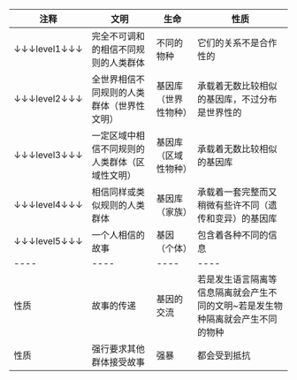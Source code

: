 |注释|文明|生命|性质|
|----|----|----|----|
|↓↓↓level1↓↓↓|完全不可调和的相信不同规则的人类群体|不同的物种|它们的关系不是合作性的|
|↓↓↓level2↓↓↓|全世界相信不同规则的人类群体（世界性文明）|基因库（世界性物种）|承载着无数比较相似的基因库，不过分布是世界性的|
|↓↓↓level3↓↓↓|一定区域中相信不同规则的人类群体（区域性文明）|基因库（区域性物种）|承载着无数比较相似的基因库|
|↓↓↓level4↓↓↓|相信同样或类似规则的人类群体|基因库（家族）|承载着一套完整而又稍微有些许不同（遗传和变异）的基因库|
|↓↓↓level5↓↓↓|一个人相信的故事|基因（个体）|包含着各种不同的信息|
|----|----|----|----|
|性质|故事的传递|基因的交流|若是发生语言隔离等信息隔离就会产生不同的文明~若是发生物种隔离就会产生不同的物种|
|性质|强行要求其他群体接受故事|强暴|都会受到抵抗|
